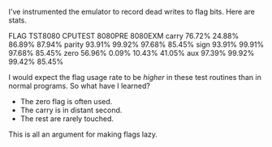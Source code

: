 
I've instrumented the emulator to record dead writes to flag bits. Here are
stats.


FLAG      TST8080   CPUTEST   8080PRE   8080EXM
carry     76.72%    24.88%    86.89%    87.94%
parity    93.91%    99.92%    97.68%    85.45%
sign      93.91%    99.91%    97.68%    85.45%
zero      56.96%     0.09%    10.43%    41.05%
aux       97.39%    99.92%    99.42%    85.45%

I would expect the flag usage rate to be *higher* in these test routines than in
normal programs. So what have I learned?

- The zero flag is often used.
- The carry is in distant second.
- The rest are rarely touched.

This is all an argument for making flags lazy.
